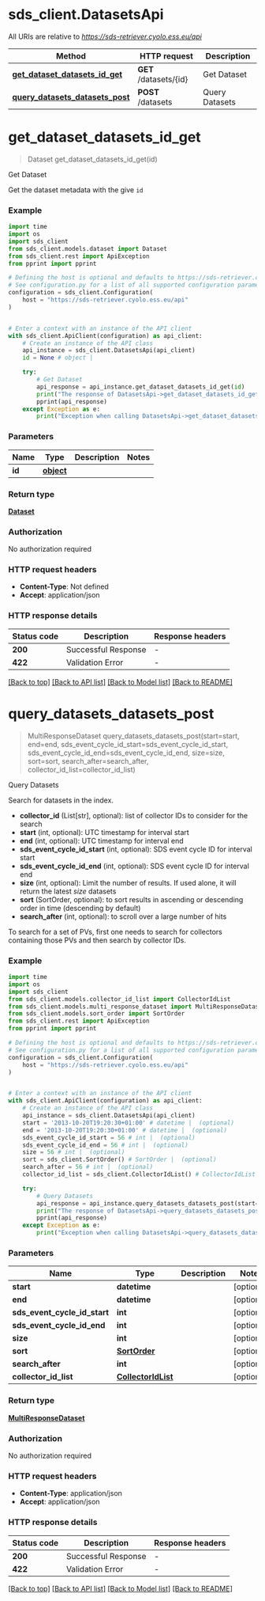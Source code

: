 # sds_client.DatasetsApi

All URIs are relative to *https://sds-retriever.cyolo.ess.eu/api*

Method | HTTP request | Description
------------- | ------------- | -------------
[**get_dataset_datasets_id_get**](DatasetsApi.md#get_dataset_datasets_id_get) | **GET** /datasets/{id} | Get Dataset
[**query_datasets_datasets_post**](DatasetsApi.md#query_datasets_datasets_post) | **POST** /datasets | Query Datasets


# **get_dataset_datasets_id_get**
> Dataset get_dataset_datasets_id_get(id)

Get Dataset

Get the dataset metadata with the give `id`

### Example

```python
import time
import os
import sds_client
from sds_client.models.dataset import Dataset
from sds_client.rest import ApiException
from pprint import pprint

# Defining the host is optional and defaults to https://sds-retriever.cyolo.ess.eu/api
# See configuration.py for a list of all supported configuration parameters.
configuration = sds_client.Configuration(
    host = "https://sds-retriever.cyolo.ess.eu/api"
)


# Enter a context with an instance of the API client
with sds_client.ApiClient(configuration) as api_client:
    # Create an instance of the API class
    api_instance = sds_client.DatasetsApi(api_client)
    id = None # object | 

    try:
        # Get Dataset
        api_response = api_instance.get_dataset_datasets_id_get(id)
        print("The response of DatasetsApi->get_dataset_datasets_id_get:\n")
        pprint(api_response)
    except Exception as e:
        print("Exception when calling DatasetsApi->get_dataset_datasets_id_get: %s\n" % e)
```



### Parameters

Name | Type | Description  | Notes
------------- | ------------- | ------------- | -------------
 **id** | [**object**](.md)|  | 

### Return type

[**Dataset**](Dataset.md)

### Authorization

No authorization required

### HTTP request headers

 - **Content-Type**: Not defined
 - **Accept**: application/json

### HTTP response details
| Status code | Description | Response headers |
|-------------|-------------|------------------|
**200** | Successful Response |  -  |
**422** | Validation Error |  -  |

[[Back to top]](#) [[Back to API list]](../README.md#documentation-for-api-endpoints) [[Back to Model list]](../README.md#documentation-for-models) [[Back to README]](../README.md)

# **query_datasets_datasets_post**
> MultiResponseDataset query_datasets_datasets_post(start=start, end=end, sds_event_cycle_id_start=sds_event_cycle_id_start, sds_event_cycle_id_end=sds_event_cycle_id_end, size=size, sort=sort, search_after=search_after, collector_id_list=collector_id_list)

Query Datasets

Search for datasets in the index.
- **collector_id** (List[str], optional): list of collector IDs to
  consider for the search
- **start** (int, optional): UTC timestamp for interval start
- **end** (int, optional): UTC timestamp for interval end
- **sds_event_cycle_id_start** (int, optional): SDS event cycle ID for interval start
- **sds_event_cycle_id_end** (int, optional): SDS event cycle ID for interval end
- **size** (int, optional): Limit the number of results. If used alone, it will return the latest *size* datasets
- **sort** (SortOrder, optional): to sort results in ascending or descending order in time (descending by default)
- **search_after** (int, optional): to scroll over a large number of hits

To search for a set of PVs, first one needs to search for collectors
containing those PVs and then search by collector IDs.

### Example

```python
import time
import os
import sds_client
from sds_client.models.collector_id_list import CollectorIdList
from sds_client.models.multi_response_dataset import MultiResponseDataset
from sds_client.models.sort_order import SortOrder
from sds_client.rest import ApiException
from pprint import pprint

# Defining the host is optional and defaults to https://sds-retriever.cyolo.ess.eu/api
# See configuration.py for a list of all supported configuration parameters.
configuration = sds_client.Configuration(
    host = "https://sds-retriever.cyolo.ess.eu/api"
)


# Enter a context with an instance of the API client
with sds_client.ApiClient(configuration) as api_client:
    # Create an instance of the API class
    api_instance = sds_client.DatasetsApi(api_client)
    start = '2013-10-20T19:20:30+01:00' # datetime |  (optional)
    end = '2013-10-20T19:20:30+01:00' # datetime |  (optional)
    sds_event_cycle_id_start = 56 # int |  (optional)
    sds_event_cycle_id_end = 56 # int |  (optional)
    size = 56 # int |  (optional)
    sort = sds_client.SortOrder() # SortOrder |  (optional)
    search_after = 56 # int |  (optional)
    collector_id_list = sds_client.CollectorIdList() # CollectorIdList |  (optional)

    try:
        # Query Datasets
        api_response = api_instance.query_datasets_datasets_post(start=start, end=end, sds_event_cycle_id_start=sds_event_cycle_id_start, sds_event_cycle_id_end=sds_event_cycle_id_end, size=size, sort=sort, search_after=search_after, collector_id_list=collector_id_list)
        print("The response of DatasetsApi->query_datasets_datasets_post:\n")
        pprint(api_response)
    except Exception as e:
        print("Exception when calling DatasetsApi->query_datasets_datasets_post: %s\n" % e)
```



### Parameters

Name | Type | Description  | Notes
------------- | ------------- | ------------- | -------------
 **start** | **datetime**|  | [optional] 
 **end** | **datetime**|  | [optional] 
 **sds_event_cycle_id_start** | **int**|  | [optional] 
 **sds_event_cycle_id_end** | **int**|  | [optional] 
 **size** | **int**|  | [optional] 
 **sort** | [**SortOrder**](.md)|  | [optional] 
 **search_after** | **int**|  | [optional] 
 **collector_id_list** | [**CollectorIdList**](CollectorIdList.md)|  | [optional] 

### Return type

[**MultiResponseDataset**](MultiResponseDataset.md)

### Authorization

No authorization required

### HTTP request headers

 - **Content-Type**: application/json
 - **Accept**: application/json

### HTTP response details
| Status code | Description | Response headers |
|-------------|-------------|------------------|
**200** | Successful Response |  -  |
**422** | Validation Error |  -  |

[[Back to top]](#) [[Back to API list]](../README.md#documentation-for-api-endpoints) [[Back to Model list]](../README.md#documentation-for-models) [[Back to README]](../README.md)

